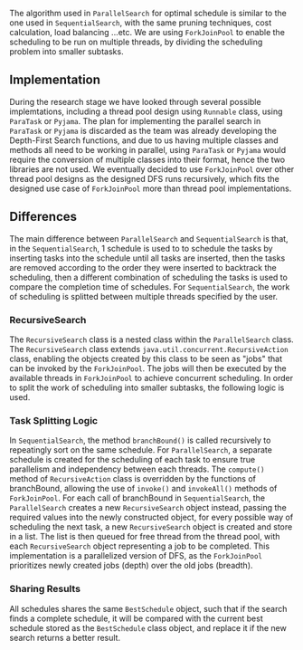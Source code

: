 The algorithm used in `ParallelSearch` for optimal schedule is similar to the one used in `SequentialSearch`, with the same pruning techniques, cost calculation, load balancing ...etc. We are using `ForkJoinPool` to enable the scheduling to be run on multiple threads, by dividing the scheduling problem into smaller subtasks.
## Implementation
During the research stage we have looked through several possible implemtations, including a thread pool design using `Runnable` class, using  `ParaTask` or `Pyjama`. The plan for implementing the parallel search in `ParaTask` or `Pyjama` is discarded as the team was already developing the Depth-First Search functions, and due to us having multiple classes and methods all need to be working in parallel, using `ParaTask` or `Pyjama` would require the conversion of multiple classes into their format, hence the two libraries are not used. We eventually decided to use `ForkJoinPool` over other thread pool designs as the designed DFS runs recursively, which fits the designed use case of `ForkJoinPool` more than thread pool implementations. 
## Differences
The main difference between `ParallelSearch` and `SequentialSearch` is that, in the `SequentialSearch`, 1 schedule is used to to schedule the tasks by inserting tasks into the schedule until all tasks are inserted, then the tasks are removed according to the order they were inserted to backtrack the scheduling, then a different combination of scheduling the tasks is used to compare the completion time of schedules.
For `SequentialSearch`, the work of scheduling is splitted between multiple threads specified by the user. 
### RecursiveSearch
The `RecursiveSearch` class is a nested class within the `ParallelSearch` class. The `RecursiveSearch` class extends `java.util.concurrent.RecursiveAction` class, enabling the objects created by this class to be seen as "jobs" that can be invoked by the `ForkJoinPool`. The jobs will then be executed by the available threads in `ForkJoinPool` to achieve concurrent scheduling. In order to split the work of scheduling into smaller subtasks, the following logic is used.
### Task Splitting Logic
In `SequentialSearch`, the method `branchBound()` is called recursively to repeatingly sort on the same schedule. For `ParallelSearch`, a separate schedule is created for the scheduling of each task to ensure true parallelism and independency between each threads. The `compute()` method of `RecursiveAction` class is overridden by the functions of branchBound, allowing the use of `invoke()` and `invokeAll()` methods of `ForkJoinPool`. For each call of branchBound in `SequentialSearch`, the `ParallelSearch` creates a new `RecursiveSearch` object instead, passing the required values into the newly constructed object, for every possible way of scheduling the next task, a new `RecursiveSearch` object is created and store in a list. The list is then queued for free thread from the thread pool, with each `RecursiveSearch` object representing a job to be completed. This implementation is a parallelized version of DFS, as the `ForkJoinPool` prioritizes newly created jobs (depth) over the old jobs (breadth). 
### Sharing Results
All schedules shares the same `BestSchedule` object, such that if the search finds a complete schedule, it will be compared with the current best schedule stored as the `BestSchedule` class object, and replace it if the new search returns a better result.
